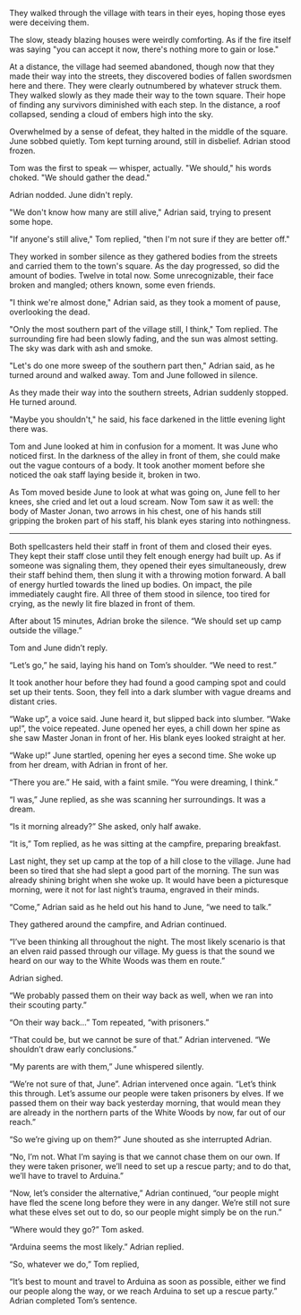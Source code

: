 They walked through the village with tears in their eyes, hoping those eyes were deceiving them.

The slow, steady blazing houses were weirdly comforting. As if the fire itself was saying "you can accept it now, there's nothing more to gain or lose."

At a distance, the village had seemed abandoned, though now that they made their way into the streets, they discovered bodies of fallen swordsmen here and there. They were clearly outnumbered by whatever struck them. They walked slowly as they made their way to the town square. Their hope of finding any survivors diminished with each step. In the distance, a roof collapsed, sending a cloud of embers high into the sky.

Overwhelmed by a sense of defeat, they halted in the middle of the square. June sobbed quietly. Tom kept turning around, still in disbelief. Adrian stood frozen.

Tom was the first to speak — whisper, actually. "We should," his words choked. "We should gather the dead."

Adrian nodded. June didn't reply.

"We don't know how many are still alive," Adrian said, trying to present some hope.

"If anyone's still alive," Tom replied, "then I'm not sure if they are better off."

They worked in somber silence as they gathered bodies from the streets and carried them to the town's square. As the day progressed, so did the amount of bodies. Twelve in total now. Some unrecognizable, their face broken and mangled; others known, some even friends.

"I think we're almost done," Adrian said, as they took a moment of pause, overlooking the dead.

"Only the most southern part of the village still, I think," Tom replied. The surrounding fire had been slowly fading, and the sun was almost setting. The sky was dark with ash and smoke.

"Let's do one more sweep of the southern part then," Adrian said, as he turned around and walked away. Tom and June followed in silence.

As they made their way into the southern streets, Adrian suddenly stopped. He turned around.

"Maybe you shouldn't," he said, his face darkened in the little evening light there was.

Tom and June looked at him in confusion for a moment. It was June who noticed first. In the darkness of the alley in front of them, she could make out the vague contours of a body. It took another moment before she noticed the oak staff laying beside it, broken in two.

As Tom moved beside June to look at what was going on, June fell to her knees, she cried and let out a loud scream. Now Tom saw it as well: the body of Master Jonan, two arrows in his chest, one of his hands still gripping the broken part of his staff, his blank eyes staring into nothingness.

---

Both spellcasters held their staff in front of them and closed their eyes. They kept their staff close until they felt enough energy had built up. As if someone was signaling them, they opened their eyes simultaneously, drew their staff behind them, then slung it with a throwing motion forward. A ball of energy hurtled towards the lined up bodies. On impact, the pile immediately caught fire. All three of them stood in silence, too tired for crying, as the newly lit fire blazed in front of them.

After about 15 minutes, Adrian broke the silence. “We should set up camp outside the village.”

Tom and June didn’t reply.

“Let’s go,” he said, laying his hand on Tom’s shoulder. “We need to rest.”

It took another hour before they had found a good camping spot and could set up their tents. Soon, they fell into a dark slumber with vague dreams and distant cries.

“Wake up”, a voice said. June heard it, but slipped back into slumber. “Wake up!”, the voice repeated. June opened her eyes, a chill down her spine as she saw Master Jonan in front of her. His blank eyes looked straight at her.

“Wake up!” June startled, opening her eyes a second time. She woke up from her dream, with Adrian in front of her.

“There you are.” He said, with a faint smile. “You were dreaming, I think.”

“I was,” June replied, as she was scanning her surroundings. It was a dream.

“Is it morning already?” She asked, only half awake.

“It is,” Tom replied, as he was sitting at the campfire, preparing breakfast.

Last night, they set up camp at the top of a hill close to the village. June had been so tired that she had slept a good part of the morning. The sun was already shining bright when she woke up. It would have been a picturesque morning, were it not for last night’s trauma, engraved in their minds.

“Come,” Adrian said as he held out his hand to June, “we need to talk.”

They gathered around the campfire, and Adrian continued.

“I’ve been thinking all throughout the night. The most likely scenario is that an elven raid passed through our village. My guess is that the sound we heard on our way to the White Woods was them en route.”

Adrian sighed.

“We probably passed them on their way back as well, when we ran into their scouting party.”

“On their way back…” Tom repeated, “with prisoners.”

“That could be, but we cannot be sure of that.” Adrian intervened. “We shouldn’t draw early conclusions.”

“My parents are with them,” June whispered silently.

“We’re not sure of that, June”. Adrian intervened once again. “Let’s think this through. Let’s assume our people were taken prisoners by elves. If we passed them on their way back yesterday morning, that would mean they are already in the northern parts of the White Woods by now, far out of our reach.”

“So we’re giving up on them?” June shouted as she interrupted Adrian.

“No, I’m not. What I’m saying is that we cannot chase them on our own. If they were taken prisoner, we’ll need to set up a rescue party; and to do that, we’ll have to travel to Arduina.”

“Now, let’s consider the alternative,” Adrian continued, “our people might have fled the scene long before they were in any danger. We’re still not sure what these elves set out to do, so our people might simply be on the run.”

“Where would they go?” Tom asked.

“Arduina seems the most likely.” Adrian replied.

“So, whatever we do,” Tom replied,

“It’s best to mount and travel to Arduina as soon as possible, either we find our people along the way, or we reach Arduina to set up a rescue party.” Adrian completed Tom’s sentence.
